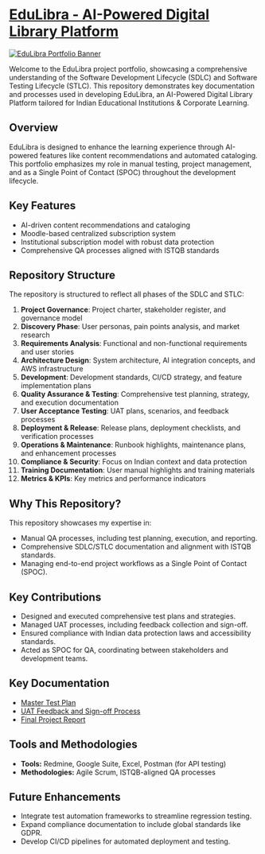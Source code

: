 # [EduLibra - AI-Powered Digital Library Platform](1_product_description.md)
[![EduLibra Portfolio Banner](https://github.com/xtxx1/xtxx1/blob/main/edulibra_readme_banner.png?raw=true)](https://github.com/xtxx1/eduLibra-digital-library.git)


Welcome to the EduLibra project portfolio, showcasing a comprehensive understanding of the Software Development Lifecycle (SDLC) and Software Testing Lifecycle (STLC). This repository demonstrates key documentation and processes used in developing EduLibra, an AI-Powered Digital Library Platform tailored for Indian Educational Institutions & Corporate Learning.

## Overview

EduLibra is designed to enhance the learning experience through AI-powered features like content recommendations and automated cataloging. This portfolio emphasizes my role in manual testing, project management, and as a Single Point of Contact (SPOC) throughout the development lifecycle.

## Key Features

- AI-driven content recommendations and cataloging
- Moodle-based centralized subscription system
- Institutional subscription model with robust data protection
- Comprehensive QA processes aligned with ISTQB standards

## Repository Structure

The repository is structured to reflect all phases of the SDLC and STLC:
1. **Project Governance**: Project charter, stakeholder register, and governance model
2. **Discovery Phase**: User personas, pain points analysis, and market research
3. **Requirements Analysis**: Functional and non-functional requirements and user stories
4. **Architecture Design**: System architecture, AI integration concepts, and AWS infrastructure
5. **Development**: Development standards, CI/CD strategy, and feature implementation plans
6. **Quality Assurance & Testing**: Comprehensive test planning, strategy, and execution documentation
7. **User Acceptance Testing**: UAT plans, scenarios, and feedback processes
8. **Deployment & Release**: Release plans, deployment checklists, and verification processes
9. **Operations & Maintenance**: Runbook highlights, maintenance plans, and enhancement processes
10. **Compliance & Security**: Focus on Indian context and data protection
11. **Training Documentation**: User manual highlights and training materials
12. **Metrics & KPIs**: Key metrics and performance indicators

## Why This Repository?

This repository showcases my expertise in:
- Manual QA processes, including test planning, execution, and reporting.
- Comprehensive SDLC/STLC documentation and alignment with ISTQB standards.
- Managing end-to-end project workflows as a Single Point of Contact (SPOC).

## Key Contributions

- Designed and executed comprehensive test plans and strategies.
- Managed UAT processes, including feedback collection and sign-off.
- Ensured compliance with Indian data protection laws and accessibility standards.
- Acted as SPOC for QA, coordinating between stakeholders and development teams.

## Key Documentation

- [Master Test Plan](./06-quality-assurance-testing/06.1-test-planning/master-test-plan.md)
- [UAT Feedback and Sign-off Process](./07-user-acceptance-testing/uat-feedback-signoff-process.md)
- [Final Project Report](./final-project-report.md)

## Tools and Methodologies

- **Tools:** Redmine, Google Suite, Excel, Postman (for API testing)
- **Methodologies:** Agile Scrum, ISTQB-aligned QA processes

## Future Enhancements

- Integrate test automation frameworks to streamline regression testing.
- Expand compliance documentation to include global standards like GDPR.
- Develop CI/CD pipelines for automated deployment and testing.

